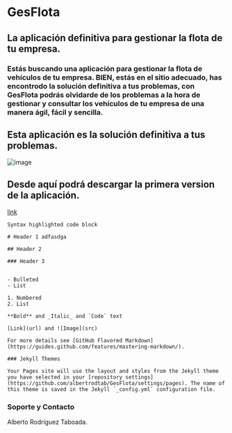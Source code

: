 # **GesFlota**
## La aplicación definitiva para gestionar la flota de tu empresa.

### Estás buscando una aplicación para gestionar la flota de vehículos de tu empresa. BIEN, estás en el sitio adecuado, has encontrodo la solución definitiva a tus problemas, con GesFlota podrás olvidarde de los problemas a la hora de gestionar y consultar los vehículos de tu empresa de una manera ágil, fácil y sencilla. 
## Esta aplicación es la solución definitiva a tus problemas.
![image](images/cars-parked-on-road.pequeña.jpg)

## Desde aquí podrá descargar la primera version de la aplicación.
[link](https://github.com/albertrodtab/GesFlota)



```
Syntax highlighted code block

# Header 1 adfasdga

## Header 2

### Header 3


- Bulleted
- List

1. Numbered
2. List

**Bold** and _Italic_ and `Code` text

[Link](url) and ![Image](src)
```
```
For more details see [GitHub Flavored Markdown](https://guides.github.com/features/mastering-markdown/).

### Jekyll Themes

Your Pages site will use the layout and styles from the Jekyll theme you have selected in your [repository settings](https://github.com/albertrodtab/GesFlota/settings/pages). The name of this theme is saved in the Jekyll `_config.yml` configuration file.
```
### Soporte y Contacto

Alberto Rodríguez Taboada.
